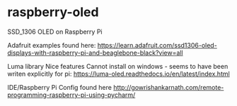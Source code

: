 # raspberry-oled

SSD_1306 OLED on Raspberry Pi

Adafruit examples found here:
https://learn.adafruit.com/ssd1306-oled-displays-with-raspberry-pi-and-beaglebone-black?view=all

Luma library 
Nice features
Cannot install on windows - seems to have been writen explicitly for pi:
https://luma-oled.readthedocs.io/en/latest/index.html


IDE/Raspberry Pi Config found here
http://gowrishankarnath.com/remote-programming-raspberry-pi-using-pycharm/